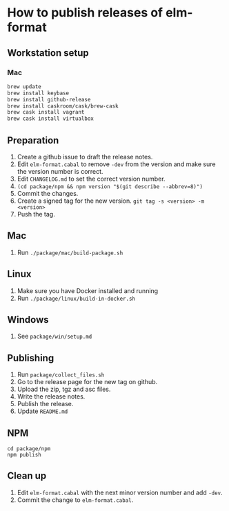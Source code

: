 # How to publish releases of elm-format


## Workstation setup

### Mac

```bash
brew update
brew install keybase
brew install github-release
brew install caskroom/cask/brew-cask
brew cask install vagrant
brew cask install virtualbox
```


## Preparation

1. Create a github issue to draft the release notes.
1. Edit `elm-format.cabal` to remove `-dev` from the version and make sure the version number is correct.
1. Edit `CHANGELOG.md` to set the correct version number.
1. `(cd package/npm && npm version "$(git describe --abbrev=8)")`
1. Commit the changes.
1. Create a signed tag for the new version. `git tag -s <version> -m <version>`
1. Push the tag.


## Mac

1. Run `./package/mac/build-package.sh`


## Linux

1. Make sure you have Docker installed and running
1. Run `./package/linux/build-in-docker.sh`


## Windows

1. See `package/win/setup.md`


## Publishing

1. Run `package/collect_files.sh`
1. Go to the release page for the new tag on github.
1. Upload the zip, tgz and asc files.
1. Write the release notes.
1. Publish the release.
1. Update `README.md`


## NPM

```
cd package/npm
npm publish
```


## Clean up

1. Edit `elm-format.cabal` with the next minor version number and add `-dev`.
1. Commit the change to `elm-format.cabal`.
